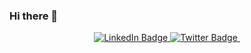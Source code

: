 ### Hi there 👋
<div id="badges" align="center">
  <a href="https://www.linkedin.com/in/earthtoyash">
    <img src="https://img.shields.io/badge/LinkedIn-blue?style=for-the-badge&logo=linkedin&logoColor=white" alt="LinkedIn Badge"/>
  </a>
  <a href="https://www.twitter.com/earthtoyash">
    <img src="https://img.shields.io/badge/Twitter-blue?style=for-the-badge&logo=twitter&logoColor=white" alt="Twitter Badge"/>
  </a>
  <img src="https://komarev.com/ghpvc/?username=earthtoyash&style=flat-square&color=red" alt=""/>
</div>

